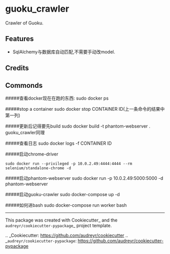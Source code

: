 # guoku_crawler

Crawler of Guoku.


Features
--------

* SqlAlchemy与数据库自动匹配,不需要手动改model.


Credits
-------


Commonds
--------

#####查看docker现在在跑的东西:
    sudo docker ps
    
#####stop a container
    sudo docker stop CONTAINER ID(上一条命令的结果中第一列)

#####更新后记得要先build
    sudo docker build -t phantom-webserver .
    guoku_crawler同理

#####查看日志
    sudo docker logs -f CONTAINER ID

#####启动chrome-driver

    sudo docker run --privileged -p 10.0.2.49:4444:4444 --rm selenium/standalone-chrome -d
    
#####启动phantom-webserver
    sudo docker run -p 10.0.2.49:5000:5000 -d phantom-webserver
    
#####启动guoku-crawler
    sudo docker-compose up -d
    
#####如何进bash
    sudo docker-compose run worker bash
    
    
---    
This package was created with Cookiecutter_ and the `audreyr/cookiecutter-pypackage`_ project template.

.. _Cookiecutter: https://github.com/audreyr/cookiecutter
.. _`audreyr/cookiecutter-pypackage`: https://github.com/audreyr/cookiecutter-pypackage
